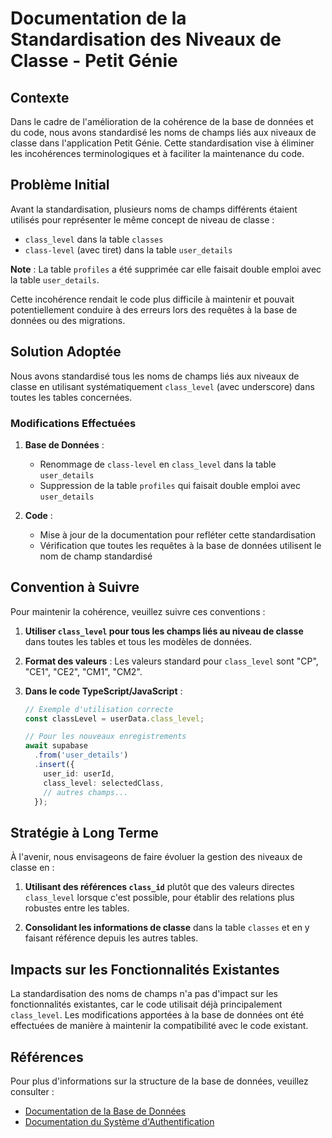 # Documentation de la Standardisation des Niveaux de Classe - Petit Génie

## Contexte

Dans le cadre de l'amélioration de la cohérence de la base de données et du code, nous avons standardisé les noms de champs liés aux niveaux de classe dans l'application Petit Génie. Cette standardisation vise à éliminer les incohérences terminologiques et à faciliter la maintenance du code.

## Problème Initial

Avant la standardisation, plusieurs noms de champs différents étaient utilisés pour représenter le même concept de niveau de classe :

- `class_level` dans la table `classes`
- `class-level` (avec tiret) dans la table `user_details`

**Note** : La table `profiles` a été supprimée car elle faisait double emploi avec la table `user_details`.

Cette incohérence rendait le code plus difficile à maintenir et pouvait potentiellement conduire à des erreurs lors des requêtes à la base de données ou des migrations.

## Solution Adoptée

Nous avons standardisé tous les noms de champs liés aux niveaux de classe en utilisant systématiquement `class_level` (avec underscore) dans toutes les tables concernées.

### Modifications Effectuées

1. **Base de Données** :
   - Renommage de `class-level` en `class_level` dans la table `user_details`
   - Suppression de la table `profiles` qui faisait double emploi avec `user_details`

2. **Code** :
   - Mise à jour de la documentation pour refléter cette standardisation
   - Vérification que toutes les requêtes à la base de données utilisent le nom de champ standardisé

## Convention à Suivre

Pour maintenir la cohérence, veuillez suivre ces conventions :

1. **Utiliser `class_level` pour tous les champs liés au niveau de classe** dans toutes les tables et tous les modèles de données.

2. **Format des valeurs** : Les valeurs standard pour `class_level` sont "CP", "CE1", "CE2", "CM1", "CM2".

3. **Dans le code TypeScript/JavaScript** :
   ```typescript
   // Exemple d'utilisation correcte
   const classLevel = userData.class_level;
   
   // Pour les nouveaux enregistrements
   await supabase
     .from('user_details')
     .insert({
       user_id: userId,
       class_level: selectedClass,
       // autres champs...
     });
   ```

## Stratégie à Long Terme

À l'avenir, nous envisageons de faire évoluer la gestion des niveaux de classe en :

1. **Utilisant des références `class_id`** plutôt que des valeurs directes `class_level` lorsque c'est possible, pour établir des relations plus robustes entre les tables.

2. **Consolidant les informations de classe** dans la table `classes` et en y faisant référence depuis les autres tables.

## Impacts sur les Fonctionnalités Existantes

La standardisation des noms de champs n'a pas d'impact sur les fonctionnalités existantes, car le code utilisait déjà principalement `class_level`. Les modifications apportées à la base de données ont été effectuées de manière à maintenir la compatibilité avec le code existant.

## Références

Pour plus d'informations sur la structure de la base de données, veuillez consulter :
- [Documentation de la Base de Données](./documentation_base_de_donnees.md)
- [Documentation du Système d'Authentification](./documentation_authentification.md)
